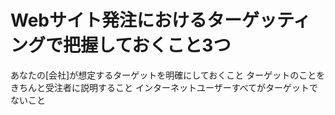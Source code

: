 # Webサイト発注におけるターゲッティングで把握しておくこと3つ
 あなたの[会社]が想定するターゲットを明確にしておくこと
 ターゲットのことをきちんと受注者に説明すること
 インターネットユーザーすべてがターゲットでないこと
